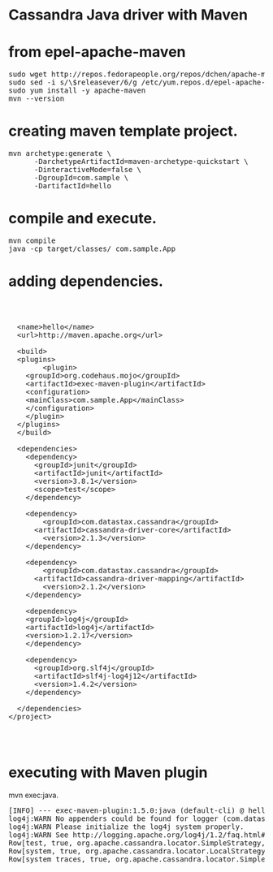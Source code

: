 # Cassandra Java driver with Maven

# from epel-apache-maven

<pre>
sudo wget http://repos.fedorapeople.org/repos/dchen/apache-maven/epel-apache-maven.repo -O /etc/yum.repos.d/epel-apache-maven.repo
sudo sed -i s/\$releasever/6/g /etc/yum.repos.d/epel-apache-maven.repo
sudo yum install -y apache-maven
mvn --version
</pre>

# creating maven template project.

<pre>
mvn archetype:generate \
      -DarchetypeArtifactId=maven-archetype-quickstart \
      -DinteractiveMode=false \
      -DgroupId=com.sample \
      -DartifactId=hello
</pre>

# compile and execute.

<pre>
mvn compile
java -cp target/classes/ com.sample.App
</pre>

# adding dependencies.

<pre>
<xmp>

  <name>hello</name>
  <url>http://maven.apache.org</url>

  <build>
  <plugins>
        <plugin>
	<groupId>org.codehaus.mojo</groupId>
	<artifactId>exec-maven-plugin</artifactId>
	<configuration>
	<mainClass>com.sample.App</mainClass>
	</configuration>
	</plugin>
  </plugins>
  </build>

  <dependencies>
    <dependency>
      <groupId>junit</groupId>
      <artifactId>junit</artifactId>
      <version>3.8.1</version>
      <scope>test</scope>
    </dependency>

    <dependency>
        <groupId>com.datastax.cassandra</groupId>
	  <artifactId>cassandra-driver-core</artifactId>
	    <version>2.1.3</version>
    </dependency>

    <dependency>
        <groupId>com.datastax.cassandra</groupId>
	  <artifactId>cassandra-driver-mapping</artifactId>
	    <version>2.1.2</version>
    </dependency>

    <dependency>
    <groupId>log4j</groupId>
    <artifactId>log4j</artifactId>
    <version>1.2.17</version>
    </dependency>

    <dependency>
      <groupId>org.slf4j</groupId>
      <artifactId>slf4j-log4j12</artifactId>
      <version>1.4.2</version>
    </dependency>

  </dependencies>
</project>

</xmp>
</pre>

# executing with Maven plugin

mvn exec:java.

<pre>
[INFO] --- exec-maven-plugin:1.5.0:java (default-cli) @ hello ---
log4j:WARN No appenders could be found for logger (com.datastax.driver.core.SystemProperties).
log4j:WARN Please initialize the log4j system properly.
log4j:WARN See http://logging.apache.org/log4j/1.2/faq.html#noconfig for more info.
Row[test, true, org.apache.cassandra.locator.SimpleStrategy, {"replication_factor":"2"}]
Row[system, true, org.apache.cassandra.locator.LocalStrategy, {}]
Row[system_traces, true, org.apache.cassandra.locator.SimpleStrategy, {"replication_factor":"2"}]
</pre>